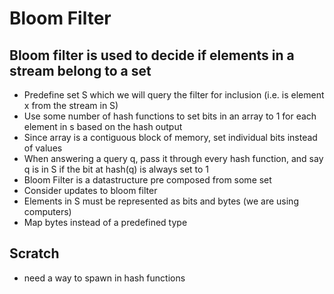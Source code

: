 # Bloom Filter

## Bloom filter is used to decide if elements in a stream belong to a set
- Predefine set S which we will query the filter for inclusion (i.e. is element x from the stream in S)
- Use some number of hash functions to set bits in an array to 1 for each element in s based on the hash output
- Since array is a contiguous block of memory, set individual bits instead of values
- When answering a query q, pass it through every hash function, and say q is in S if the bit at hash(q) is always set to 1
- Bloom Filter is a datastructure pre composed from some set
- Consider updates to bloom filter
- Elements in S must be represented as bits and bytes (we are using computers)
- Map bytes instead of a predefined type
## Scratch
- need a way to spawn in hash functions